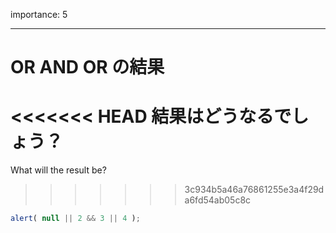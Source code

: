 importance: 5

---

# OR AND OR の結果

<<<<<<< HEAD
結果はどうなるでしょう？
=======
What will the result be?
>>>>>>> 3c934b5a46a76861255e3a4f29da6fd54ab05c8c

```js
alert( null || 2 && 3 || 4 );
```
